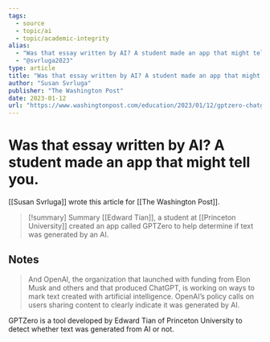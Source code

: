 ```yaml
---
tags:
  - source
  - topic/ai
  - topic/academic-integrity
alias:
  - "Was that essay written by AI? A student made an app that might tell you."
  - "@svrluga2023"
type: article
title: "Was that essay written by AI? A student made an app that might tell you."
author: "Susan Svrluga"
publisher: "The Washington Post"
date: 2023-01-12
url: "https://www.washingtonpost.com/education/2023/01/12/gptzero-chatgpt-detector-ai/"
---
```

# Was that essay written by AI? A student made an app that might tell you.
[[Susan Svrluga]] wrote this article for [[The Washington Post]].

> [!summary] Summary
> [[Edward Tian]], a student at [[Princeton University]] created an app called GPTZero to help determine if text was generated by an AI.

## Notes
> And OpenAI, the organization that launched with funding from Elon Musk and others and that produced ChatGPT, is working on ways to mark text created with artificial intelligence. OpenAI’s policy calls on users sharing content to clearly indicate it was generated by AI.

GPTZero is a tool developed by Edward Tian of Princeton University to detect whether text was generated from AI or not.